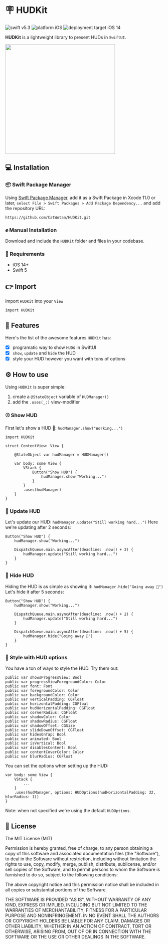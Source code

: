 # 🪧 HUDKit

![swift v5.3](https://img.shields.io/badge/swift-v5.3-orange.svg)
![platform iOS](https://img.shields.io/badge/platform-iOS-blue.svg)
![deployment target iOS 14](https://img.shields.io/badge/deployment%20target-iOS%2014-blueviolet)

**HUDKit** is a lightweight library to present HUDs in `SwiftUI`.

<img src="../main/Sources/Resource/HUDKit.png" width="350px">

## 💻 Installation
### 📦 Swift Package Manager
Using <a href="https://swift.org/package-manager/" rel="nofollow">Swift Package Manager</a>, add it as a Swift Package in Xcode 11.0 or later, `select File > Swift Packages > Add Package Dependency...` and add the repository URL:
```
https://github.com/CatWotan/HUDKit.git
```
### ✊ Manual Installation
Download and include the `HUDKit` folder and files in your codebase.

### 📲 Requirements
- iOS 14+
- Swift 5

## 👉 Import

Import `HUDKit` into your `View`

```
import HUDKit
```

## 🧳 Features

Here's the list of the awesome features `HUDKit` has:
- [X] programatic way to show `HUD`s in SwiftUI
- [X] `show`, `update` and `hide` the HUD
- [X] style your HUD however you want with tons of options

## ⚙️ How to use

Using `HUDKit` is super simple:

1. create a `@StateObject` variable of `HUDManager()`
2. add the `.uses(_:)` view-modifier

### ⚾️ Show HUD

First let's show a HUD 🤩: `hudManager.show("Working...")`

```
import HUDKit

struct ContentView: View {
    
    @StateObject var hudManager = HUDManager()
    
    var body: some View {
        VStack {
            Button("Show HUD") {
                hudManager.show("Working...")
            }
        }
        .uses(hudManager)
    }
}
```

### 🥎 Update HUD

Let's update our HUD: `hudManager.update("Still working hard...")`
Here we're updating after 2 seconds:

```
Button("Show HUD") {
    hudManager.show("Working...")
    
    DispatchQueue.main.asyncAfter(deadline: .now() + 2) {
        hudManager.update("Still working hard...")
    }
}
```

### 🎾 Hide HUD

Hiding the HUD is as simple as showing it: `hudManager.hide("Going away 👋")`
Let's hide it after 5 seconds:

```
Button("Show HUD") {
    hudManager.show("Working...")
    
    DispatchQueue.main.asyncAfter(deadline: .now() + 2) {
        hudManager.update("Still working hard...")
    }
    
    DispatchQueue.main.asyncAfter(deadline: .now() + 5) {
        hudManager.hide("Going away 👋")
    }
}
```

### 🎨 Style with HUD options

You have a ton of ways to style the HUD. Try them out:

```
public var showsProgressView: Bool
public var progressViewForegroundColor: Color
public var font: Font
public var foregroundColor: Color
public var backgroundColor: Color
public var verticalPadding: CGFloat
public var horizontalPadding: CGFloat
public var hudHorizontalPadding: CGFloat
public var cornerRadius: CGFloat
public var shadowColor: Color
public var shadowRadius: CGFloat
public var shadowOffset: CGSize
public var slideDownOffset: CGFloat
public var hidesOnTap: Bool
public var animated: Bool
public var isVertical: Bool
public var disablesContent: Bool
public var contentCoverColor: Color
public var blurRadius: CGFloat
```

You can set the options when setting up the HUD:

```
var body: some View {
    VStack {
        ...
    }
    .uses(hudManager, options: HUDOptions(hudHorizontalPadding: 32, blurRadius: 1))
}
```
Note: when not specified we're using the default `HUDOptions`.


## 📃 License

The MIT License (MIT)

Permission is hereby granted, free of charge, to any person obtaining a copy of this software and associated documentation files (the "Software"), to deal in the Software without restriction, including without limitation the rights to use, copy, modify, merge, publish, distribute, sublicense, and/or sell copies of the Software, and to permit persons to whom the Software is furnished to do so, subject to the following conditions:

The above copyright notice and this permission notice shall be included in all copies or substantial portions of the Software.

THE SOFTWARE IS PROVIDED "AS IS", WITHOUT WARRANTY OF ANY KIND, EXPRESS OR IMPLIED, INCLUDING BUT NOT LIMITED TO THE WARRANTIES OF MERCHANTABILITY, FITNESS FOR A PARTICULAR PURPOSE AND NONINFRINGEMENT. IN NO EVENT SHALL THE AUTHORS OR COPYRIGHT HOLDERS BE LIABLE FOR ANY CLAIM, DAMAGES OR OTHER LIABILITY, WHETHER IN AN ACTION OF CONTRACT, TORT OR OTHERWISE, ARISING FROM, OUT OF OR IN CONNECTION WITH THE SOFTWARE OR THE USE OR OTHER DEALINGS IN THE SOFTWARE.


